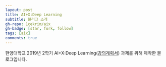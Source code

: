```yaml
---
layout: post
title: AI+X:Deep Learning
subtitle: 블러그 소개
gh-repo: 1cekrim/aix
gh-badge: [star, fork, follow]
tags: [aix]
comments: true
---
```


한양대학교 2019년 2학기 AI+X:Deep Learning([강의계획서](https://portal.hanyang.ac.kr/openPop.do?header=hidden&url=/haksa/SughAct/findSuupPlanDocHyIn.do&flag=BB&course=201920HYAIX000315449&language=ko#)) 과제를 위해 제작한 블로그입니다.